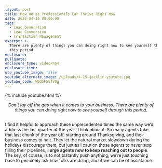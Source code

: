 ```yaml
---
layout: post
title: How We as Professionals Can Thrive Right Now
date: 2020-04-16 00:00:00
tags:
  - Lead Generation
  - Lead Conversion
  - Transaction Management
excerpt: >-
  There are plenty of things you can doing right now to see yourself through
  this period.
enclosure:
pullquote:
enclosure_type: video/mp4
enclosure_time:
use_youtube_image: false
youtube_alternate_image: /uploads/4-15-jacklin-youtube.jpg
youtube_code: W5GbF5EfVQg
---
```


{% include youtube.html %}

<center><em>Don&rsquo;t lay off the gas when it comes to your business. There are plenty of things you can doing right now to see yourself through this period.</em></center>

<br>I find it helpful to approach these unprecedented times the same way we’d address the last quarter of the year. Think about it: So many agents take that last chunk of the year off, starting around Thanksgiving, and their business comes to halt. They let the natural market slowdown during the holidays discourage them, but just as I caution those agents to never stop filling their pipelines, **I urge agents now to keep reaching out to people**. The key, of course, is to not blatantly push anything; we’re just touching base to genuinely ask how folks are doing, and if we can be of assistance.